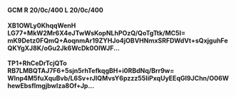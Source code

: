 #### GCM R 20/0c/400 L 20/0c/400
**XB1OWLy0KhqqWenH**<br/>**LG77+MkW2Mr6X4eJTwWsKopNLhPOzQ/QoTgTtk/MC5I=**<br/>**mK9Detz0FQmQ+AoqnmAr19ZYHJo4jOBVHNmxSRFDWdVt+sQxjguhFeQKYgXJ8K/oGu2Jk6WcDk0OIWJF...**<br/><br/>
**TP1+RhCeDrTcjQTo**<br/>**RB7LMBQTAJ7F6+5sjn5rhTefkqgBH+i0RBdNq/Brr9w=**<br/>**WInp4M5fuXquBvb/L6Sv+rJlQMvsY6pzzz55IiPxqUyEEqGl9JChn/O06WhewEbsfImgjbwIza8Of+Jp...**